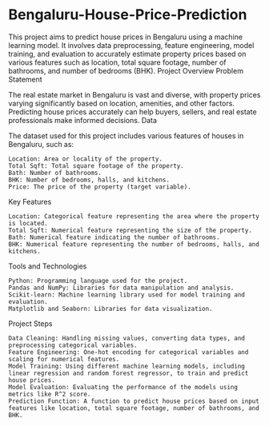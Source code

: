 # Bengaluru-House-Price-Prediction
This project aims to predict house prices in Bengaluru using a machine learning model. It involves data preprocessing, feature engineering, model training, and evaluation to accurately estimate property prices based on various features such as location, total square footage, number of bathrooms, and number of bedrooms (BHK). 
Project Overview
Problem Statement

The real estate market in Bengaluru is vast and diverse, with property prices varying significantly based on location, amenities, and other factors. Predicting house prices accurately can help buyers, sellers, and real estate professionals make informed decisions.
Data

The dataset used for this project includes various features of houses in Bengaluru, such as:

    Location: Area or locality of the property.
    Total Sqft: Total square footage of the property.
    Bath: Number of bathrooms.
    BHK: Number of bedrooms, halls, and kitchens.
    Price: The price of the property (target variable).

Key Features

    Location: Categorical feature representing the area where the property is located.
    Total Sqft: Numerical feature representing the size of the property.
    Bath: Numerical feature indicating the number of bathrooms.
    BHK: Numerical feature representing the number of bedrooms, halls, and kitchens.

Tools and Technologies

    Python: Programming language used for the project.
    Pandas and NumPy: Libraries for data manipulation and analysis.
    Scikit-learn: Machine learning library used for model training and evaluation.
    Matplotlib and Seaborn: Libraries for data visualization.

Project Steps

    Data Cleaning: Handling missing values, converting data types, and preprocessing categorical variables.
    Feature Engineering: One-hot encoding for categorical variables and scaling for numerical features.
    Model Training: Using different machine learning models, including linear regression and random forest regressor, to train and predict house prices.
    Model Evaluation: Evaluating the performance of the models using metrics like R^2 score.
    Prediction Function: A function to predict house prices based on input features like location, total square footage, number of bathrooms, and BHK.
